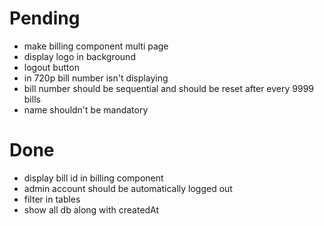 # Pending
- make billing component multi page
- display logo in background
- logout button
- in 720p bill number isn't displaying
- bill number should be sequential and should be reset after every 9999 bills
- name shouldn't be mandatory

# Done
- display bill id in billing component
- admin account should be automatically logged out
- filter in tables
- show all db along with createdAt 
